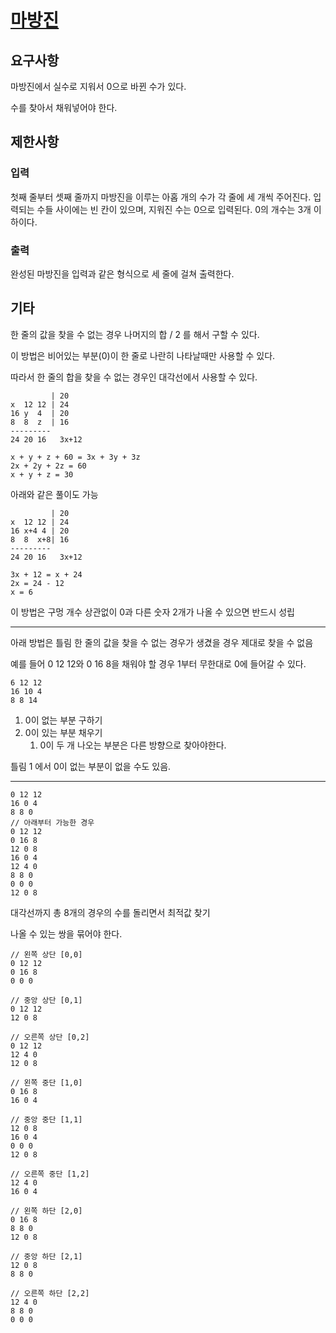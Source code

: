 # [마방진](https://www.acmicpc.net/problem/2045)

## 요구사항

마방진에서 실수로 지워서 0으로 바뀐 수가 있다.

수를 찾아서 채워넣어야 한다.

## 제한사항

### 입력

첫째 줄부터 셋째 줄까지 마방진을 이루는 아홉 개의 수가 각 줄에 세 개씩 주어진다. 입력되는 수들 사이에는 빈 칸이 있으며, 지워진 수는 0으로 입력된다. 0의 개수는 3개 이하이다.

### 출력

완성된 마방진을 입력과 같은 형식으로 세 줄에 걸쳐 출력한다.

## 기타

한 줄의 값을 찾을 수 없는 경우 나머지의 합 / 2 를 해서 구할 수 있다.

이 방법은 비어있는 부분(0)이 한 줄로 나란히 나타날때만 사용할 수 있다.

따라서 한 줄의 합을 찾을 수 없는 경우인 대각선에서 사용할 수 있다.

```text
         | 20
x  12 12 | 24
16 y  4  | 20
8  8  z  | 16
---------
24 20 16   3x+12

x + y + z + 60 = 3x + 3y + 3z 
2x + 2y + 2z = 60
x + y + z = 30
```

아래와 같은 풀이도 가능

```text
         | 20
x  12 12 | 24
16 x+4 4 | 20
8  8  x+8| 16
---------
24 20 16   3x+12

3x + 12 = x + 24
2x = 24 - 12
x = 6
```

이 방법은 구멍 개수 상관없이 0과 다른 숫자 2개가 나올 수 있으면 반드시 성립

---

아래 방법은 틀림 한 줄의 값을 찾을 수 없는 경우가 생겼을 경우 제대로 찾을 수 없음

예를 들어 0 12 12와 0 16 8을 채워야 할 경우 1부터 무한대로 0에 들어갈 수 있다.

```text
6 12 12
16 10 4
8 8 14
```

1. 0이 없는 부분 구하기
2. 0이 있는 부분 채우기
    1. 0이 두 개 나오는 부분은 다른 방향으로 찾아야한다.

틀림 1 에서 0이 없는 부분이 없을 수도 있음.

---

```text
0 12 12
16 0 4
8 8 0
// 아래부터 가능한 경우
0 12 12
0 16 8
12 0 8
16 0 4
12 4 0
8 8 0
0 0 0
12 0 8
```

대각선까지 총 8개의 경우의 수를 돌리면서 최적값 찾기

나올 수 있는 쌍을 묶어야 한다.

```text
// 왼쪽 상단 [0,0]
0 12 12
0 16 8
0 0 0

// 중앙 상단 [0,1]
0 12 12
12 0 8

// 오른쪽 상단 [0,2]
0 12 12
12 4 0
12 0 8

// 왼쪽 중단 [1,0]
0 16 8
16 0 4

// 중앙 중단 [1,1]
12 0 8
16 0 4
0 0 0
12 0 8

// 오른쪽 중단 [1,2]
12 4 0
16 0 4

// 왼쪽 하단 [2,0]
0 16 8
8 8 0
12 0 8

// 중앙 하단 [2,1]
12 0 8
8 8 0

// 오른쪽 하단 [2,2]
12 4 0
8 8 0
0 0 0
```
